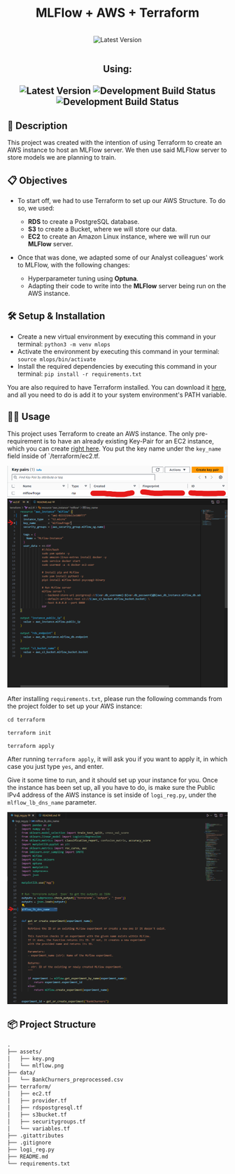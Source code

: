 <h1 align="center">
MLFlow + AWS + Terraform
</h1>

<p align="center">
    <br>
    <a><img alt="Latest Version" src="https://forthebadge.com/images/featured/featured-built-with-love.svg"></a>
    <br>
    <br>
    <h2 align="center">Using:
    <br>
    <br>
    <a><img alt="Latest Version" src="https://img.shields.io/badge/python-3670A0?style=for-the-badge&logo=python&logoColor=white"></a>
    <a><img alt="Development Build Status" src="https://img.shields.io/badge/terraform-%235835CC.svg?style=for-the-badge&logo=terraform&logoColor=white"/></a>
    <a><img alt="Development Build Status" src="https://img.shields.io/badge/AWS-%23FF9900.svg?style=for-the-badge&logo=amazon-aws&logoColor=white"/></a>
    <br>
</p>

## 📖 Description

This project was created with the intention of using Terraform to create an AWS instance to host an MLFlow server. We then use said MLFlow server to store models we are planning to train.

## 📋 Objectives

- To start off, we had to use Terraform to set up our AWS Structure. To do so, we used:

  - **RDS** to create a PostgreSQL database.
  - **S3** to create a Bucket, where we will store our data.
  - **EC2** to create an Amazon Linux instance, where we will run our **MLFlow** server.
- Once that was done, we adapted some of our Analyst colleagues' work to MLFlow, with the following changes:

  - Hyperparameter tuning using **Optuna**.
  - Adapting their code to write into the **MLFlow** server being run on the AWS instance.

## 🛠️ Setup & Installation

- Create a new virtual environment by executing this command in your terminal:
  `python3 -m venv mlops`
- Activate the environment by executing this command in your terminal:
  `source mlops/bin/activate`
- Install the required dependencies by executing this command in your terminal:
  `pip install -r requirements.txt`

You are also required to have Terraform installed. You can download it [here](https://developer.hashicorp.com/terraform/install?product_intent=terraform), and all you need to do is add it to your system environment's PATH variable.
## 👩‍💻 Usage

This project uses Terraform to create an AWS instance. The only pre-requirement is to have an already existing Key-Pair for an EC2 instance, which you can create [right here](https://eu-central-1.console.aws.amazon.com/ec2/home?region=eu-central-1#KeyPairs:). You put the key name under the `key_name` field inside of `/terraform/ec2.tf.

![Keypair](./assets/keypair.png)
![Key](./assets/key.png)

After installing `requirements.txt`, please run the following commands from the project folder to set up your AWS instance:

```
cd terraform
```

```
terraform init
```

```
terraform apply
```

After running `terraform apply`, it will ask you if you want to apply it, in which case you just type `yes`, and enter.

Give it some time to run, and it should set up your instance for you. Once the instance has been set up, all you have to do, is make sure the Public IPv4 address of the AWS instance is set inside of `logi_reg.py`, under the `mlflow_lb_dns_name` parameter.

![Mlflow](./assets/mlflow.png)

## 📦 Project Structure

```
.
├── assets/
│   ├── key.png
│   └── mlflow.png
├── data/
│   └── BankChurners_preprocessed.csv
├── terraform/
│   ├── ec2.tf
│   ├── provider.tf
│   ├── rdspostgresql.tf
│   ├── s3bucket.tf
│   ├── securitygroups.tf
│   └── variables.tf
├── .gitattributes
├── .gitignore
├── logi_reg.py
├── README.md
└── requirements.txt
```
